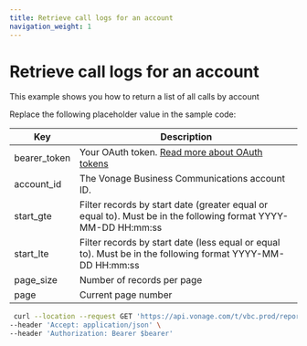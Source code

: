 ```yaml
---
title: Retrieve call logs for an account
navigation_weight: 1
---
```


# Retrieve call logs for an account
This example shows you how to return a list of all calls by account

Replace the following placeholder value in the sample code:

| Key | Description |
| --- | ----------- |
| bearer_token      | Your OAuth token. [Read more about OAuth tokens](/concepts/guides/create-an-access-token) |
| account_id        | The Vonage Business Communications account ID. |
| start_gte         | Filter records by start date (greater equal or equal to). Must be in the following format YYYY-MM-DD HH:mm:ss | 
| start_lte         | Filter records by start date (less equal or equal to).  Must be in the following format YYYY-MM-DD HH:mm:ss | 
| page_size         | Number of records per page |
| page              | Current page number |

``` bash
 curl --location --request GET 'https://api.vonage.com/t/vbc.prod/reports/v1/accounts/$account_id/call-logs?start:gte=$start_gte&start:lte=$start_lte&page_size=$page_size&page=$page' \
--header 'Accept: application/json' \
--header 'Authorization: Bearer $bearer'
```
